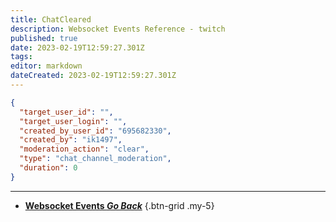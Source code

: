 ```yaml
---
title: ChatCleared
description: Websocket Events Reference - twitch
published: true
date: 2023-02-19T12:59:27.301Z
tags: 
editor: markdown
dateCreated: 2023-02-19T12:59:27.301Z
---
```


```json
{
  "target_user_id": "",
  "target_user_login": "",
  "created_by_user_id": "695682330",
  "created_by": "ik1497",
  "moderation_action": "clear",
  "type": "chat_channel_moderation",
  "duration": 0
}
```

---

- [<i class="mdi mdi-chevron-left"></i>**Websocket Events *Go Back***](/Servers-Clients/WebSocket-Server/Events)
{.btn-grid .my-5}